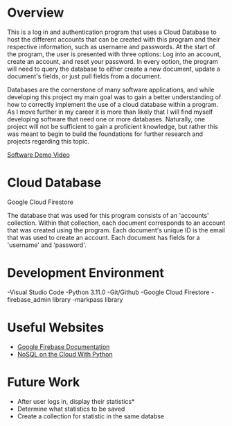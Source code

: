 # Overview
This is a log in and authentication program that uses a Cloud Database to host the different accounts that can be created with this program and their respective information, such as username and passwords. At the start of the program, the user is presented with three options: Log into an account, create an account, and reset your password. In every option, the program will need to query the database to either create a new document, update a document's fields, or just pull fields from a document. 

Databases are the cornerstone of many software applications, and while developing this project my main goal was to gain a better understanding of how to correctly implement the use of a cloud database within a program. As I move further in my career it is more than likely that I will find myself developing software that need one or more databases. Naturally, one project will not be sufficient to gain a proficient knowledge, but rather this was meant to begin to build the foundations for further research and projects regarding this topic.

[Software Demo Video](https://youtu.be/e80wnHiVIMs)

# Cloud Database

Google Cloud Firestore

The database that was used for this program consists of an 'accounts' collection. Within that collection, each document corresponds to an account that was created using the program. Each document's unique ID is the email that was used to create an account. Each document has fields for a 'username' and 'password'.

# Development Environment
-Visual Studio Code
-Python 3.11.0
-Git/Github
-Google Cloud Firestore
-firebase_admin library
-markpass library 

# Useful Websites
- [Google Firebase Documentation](https://firebase.google.com/docs/firestore)
- [NoSQL on the Cloud With Python](https://towardsdatascience.com/nosql-on-the-cloud-with-python-55a1383752fc)

# Future Work
- After user logs in, display their statistics* 
- Determine what statistics to be saved
- Create a collection for statistic in the same databse
